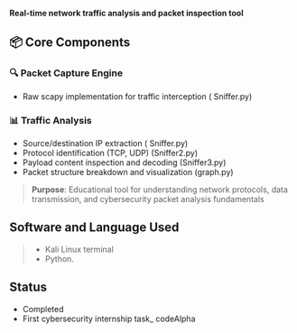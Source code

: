 **Real-time network traffic analysis and packet inspection tool**

## 📦 Core Components

### 🔍 **Packet Capture Engine**
- Raw scapy implementation for traffic interception ( Sniffer.py)

### 📊 **Traffic Analysis**
- Source/destination IP extraction ( Sniffer.py) 
- Protocol identification (TCP, UDP) (Sniffer2.py) 
- Payload content inspection and decoding (Sniffer3.py) 
- Packet structure breakdown and visualization  (graph.py)

> **Purpose**: Educational tool for understanding network protocols, data transmission, and cybersecurity packet analysis fundamentals
 ## Software and Language  Used ##
> - Kali Linux terminal
> - Python.

## Status ##
- Completed 
- First cybersecurity internship task_ codeAlpha 
